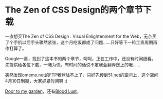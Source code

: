 # The Zen of CSS Design的两个章节下载

一直想买The Zen of CSS Design : Visual Enlightenment for the Web，无奈买了个手机以后手头骤然紧张，这个月吃饭都成了问题……只好等下一轮工资周期再作打算了。

Google一番，找到了这本书的两个章节，呵呵，正在工作中，还没有时间细看。先提供给各位下载，一睹为快。有时间的话说不定我会翻译送上的哦……

突然发现omemo.net的FTP我登陆不上了，只好先传到51.net的空间上，这个空间4月10日到期，大家抓紧时间啊 :)

[Door to my garden][0]，还有[Blood Lust][1]。

[0]: http://neoone.51.net/jump.pdf
[1]: http://neoone.51.net/DesignType.pdf
